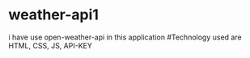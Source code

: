 # weather-api1
i have use open-weather-api in this application 
#Technology used are 
HTML, CSS, JS, API-KEY 

